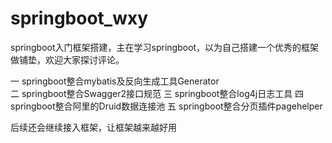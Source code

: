 # springboot_wxy
springboot入门框架搭建，主在学习springboot，以为自己搭建一个优秀的框架做铺垫，欢迎大家探讨评论。

一 springboot整合mybatis及反向生成工具Generator                                                                      
二 springboot整合Swagger2接口规范
三 springboot整合log4j日志工具
四 springboot整合阿里的Druid数据连接池
五 springboot整合分页插件pagehelper

后续还会继续接入框架，让框架越来越好用

